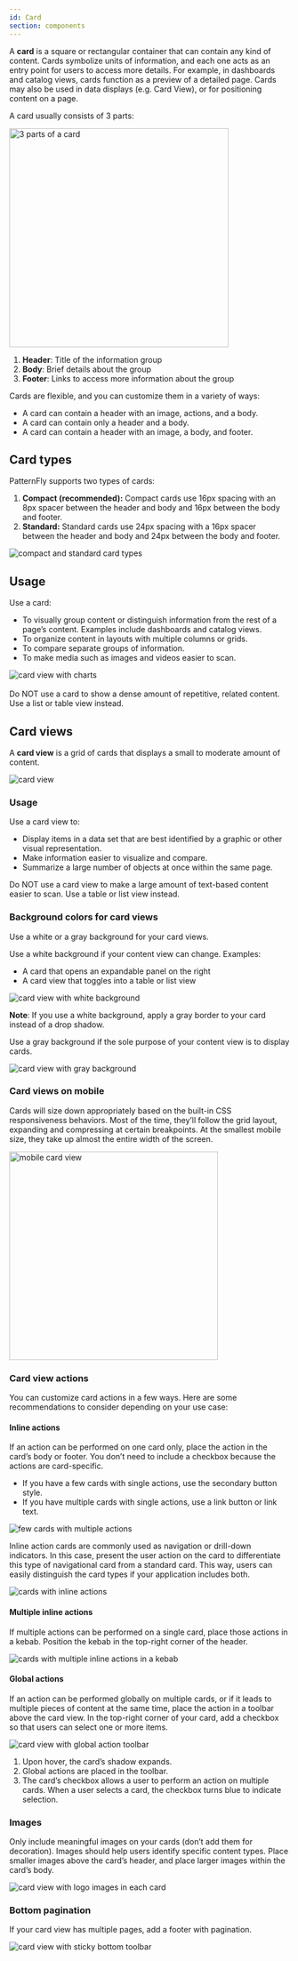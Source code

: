 ```yaml
---
id: Card
section: components
---
```


A **card** is a square or rectangular container that can contain any kind of content. Cards symbolize units of information, and each one acts as an entry point for users to access more details. For example, in dashboards and catalog views, cards function as a preview of a detailed page. Cards may also be used in data displays (e.g. Card View), or for positioning content on a page.  

A card usually consists of  3 parts: 

<img src="./img/card.png" alt="3 parts of a card" width="394"/>  


1. **Header**: Title of the information group
2. **Body**: Brief details about the group
3. **Footer**: Links to access more information about the group 

Cards are flexible, and you can customize them in a variety of ways:
- A card can contain a header with an image, actions, and a body.
- A card can contain only a header and a body. 
- A card can contain a header with an image, a body, and footer. 

## Card types 
PatternFly supports two types of cards: 
1. **Compact (recommended):** Compact cards use 16px spacing with an 8px spacer between the header and body and 16px between the body and footer.
2. **Standard:** Standard cards use 24px spacing with a 16px spacer between the header and body and 24px between the body and footer.

<img src="./img/card-types.png" alt="compact and standard card types" /> 

## Usage 
Use a card:
- To visually group content or distinguish information from the rest of a page’s content. Examples include dashboards and catalog views. 
- To organize content in layouts with multiple columns or grids.  
- To compare separate groups of information.  
- To make media such as images and videos easier to scan.  

<img src="./img/dashboard.png" alt="card view with charts" /> 
<br />
<br />
Do NOT use a card to show a dense amount of repetitive, related content. Use a list or table view instead.


## Card views 
A **card view** is a grid of cards that displays a small to moderate amount of content. 

<img src="./img/card-view.png" alt="card view" /> 

### Usage 
Use a card view to:
- Display items in a data set that are best identified by a graphic or other visual representation.
- Make information easier to visualize and compare. 
- Summarize a large number of objects at once within the same page. 

Do NOT use a card view to make a large amount of text-based content easier to scan. Use a table or list view instead.

### Background colors for card views 
Use a white or a gray background for your card views.

Use a white background if your content view can change. Examples: 
- A card that opens an expandable panel on the right 
- A card view that toggles into a table or list view 

<img src="./img/white-background.png" alt="card view with white background" /> 

**Note**: If you use a white background, apply a gray border to your card instead of a drop shadow. 

Use a gray background if the sole purpose of your content view is to display cards. 

<img src="./img/gray-background.png" alt="card view with gray background" /> 

### Card views on mobile 
Cards will size down appropriately based on the built-in CSS responsiveness behaviors. Most of the time, they’ll follow the grid layout, expanding and compressing at certain breakpoints. At the smallest mobile size, they take up almost the entire width of the screen. 

<img src="./img/mobile-cards.png" alt="mobile card view" width="375"/> 

### Card view actions
You can customize card actions in a few ways. Here are some recommendations to consider depending on your use case:

#### Inline actions 
If an action can be performed on one card only, place the action in the card’s body or footer. You don’t need to include a checkbox because the actions are card-specific. 

- If you have a few cards with single actions, use the secondary button style. 
- If you have multiple cards with single actions, use a link button or link text.

<img src="./img/few-multiple-actions.png" alt="few cards with multiple actions" />  

Inline action cards are commonly used as navigation or drill-down indicators. In this case, present the user action on the card to differentiate this type of navigational card from a standard card. This way, users can easily distinguish the card types if your application includes both.   

<img src="./img/inline-actions.png" alt="cards with inline actions" /> 

#### Multiple inline actions
If multiple actions can be performed on a single card, place those actions in a kebab. Position the kebab in the top-right corner of the header.

<img src="./img/multiple-inline.png" alt="cards with multiple inline actions in a kebab" /> 

#### Global actions 
If an action can be performed globally on multiple cards, or if it leads to multiple pieces of content at the same time, place the action in a toolbar above the card view. In the top-right corner of your card, add a checkbox so that users can select one or more items.

<img src="./img/global-actions.png" alt="card view with global action toolbar" /> 

1. Upon hover, the card’s shadow expands.
2. Global actions are placed in the toolbar.
3. The card’s checkbox allows a user to perform an action on multiple cards. When a user selects a card, the checkbox turns blue to indicate selection.

### Images 
Only include meaningful images on your cards (don’t add them for decoration). Images should help users identify specific content types. Place smaller images above the card’s header, and place larger images within the card’s body. 

<img src="./img/card-images.png" alt="card view with logo images in each card" /> 

### Bottom pagination 
If your card view has multiple pages, add a footer with pagination. 

<img src="./img/card-view-sticky-toolbar.png" alt="card view with sticky bottom toolbar" /> 
